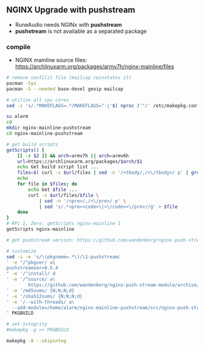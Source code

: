 NGINX Upgrade with pushstream
---
- RuneAudio needs NGINx with **pushstream**
- **pushstream** is not available as a separated package

### compile
- NGINX mainline source files: https://archlinuxarm.org/packages/armv7h/nginx-mainline/files
```sh
# remove confilit file (mailcap reinstates it)
pacman -Syu
pacman -S --needed base-devel geoip mailcap

# utilize all cpu cores
sed -i 's/.*MAKEFLAGS=.*/MAKEFLAGS="-j'$( nproc )'"/' /etc/makepkg.conf

su alarm
cd
mkdir nginx-mainline-pushstream
cd nginx-mainline-pushstream

# get build scripts
getScripts() {
    [[ -z $2 ]] && arch=armv7h || arch=armv6h
    url=https://archlinuxarm.org/packages/$arch/$1
    echo Get build script list ...
    files=$( curl -s $url/files | sed -n '/<tbody/,/<\/tbody>/ p' | grep href= | sed 's/.*">\(.*\)<\/a>.*/\1/' )
    echo
    for file in $files; do
        echo Get $file ...
        curl -s $url/files/$file \
            | sed -n '/<pre>/,/<\/pre>/ p' \
            | sed 's/.*<pre><code>\|<\/code><\/pre>//g' > $file
    done
}
# RPi 1, Zero: getScripts nginx-mainline 1
getScripts nginx-mainline

# get pushstream version: https://github.com/wandenberg/nginx-push-stream-module/releases

# customize
sed -i -e 's/\(pkgname=.*\)/\1-pushstream/
' -e "/^pkgver/ a\
pushstreamver=0.5.4
" -e '/^install/ d
' -e '/^source/ a\
        https://github.com/wandenberg/nginx-push-stream-module/archive/$pushstreamver.tar.gz
' -e '/md5sums/ {N;N;N;d}
' -e '/sha512sums/ {N;N;N;d}
' -e '/--with-threads/ a\
  --add-module=/home/alarm/nginx-mainline-pushstream/src/nginx-push-stream-module-$pushstreamver
' PKGBUILD

# set integrity
#makepkg -g >> PKGBUILD

makepkg -A --skipinteg
```
